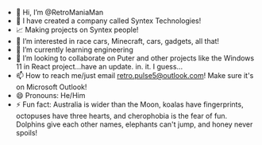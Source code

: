 - 👋 Hi, I’m @RetroManiaMan
- 💼 I have created a company called Syntex Technologies!
- 📈 Making projects on Syntex people!
- 👀 I’m interested in race cars, Minecraft, cars, gadgets, all that!
- 🌱 I’m currently learning engineering
- 💞️ I’m looking to collaborate on Puter and other projects like the Windows 11 in React project...have an update. in. it. I guess...
- 📫 How to reach me/just email retro.pulse5@outlook.com! Make sure it's on Microsoft Outlook!
- 😄 Pronouns: He/Him
- ⚡ Fun fact:  Australia is wider than the Moon,
koalas have fingerprints, octopuses have three hearts,
and cherophobia is the fear of fun. Dolphins give each other names,
elephants can't jump, and honey never spoils!

<!---
RetroManiaMan/RetroManiaMan is a ✨ special ✨ repository because its `README.md` (this file) appears on your GitHub profile.
You can click the Preview link to take a look at your changes.
--->
